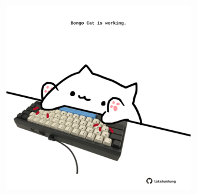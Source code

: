 <!-- built at 30/07/2025, 16:00:37 UTC -->
<p align="center">
  <img width="500" height="500" src="./ReadmeImage.svg">
</p>
